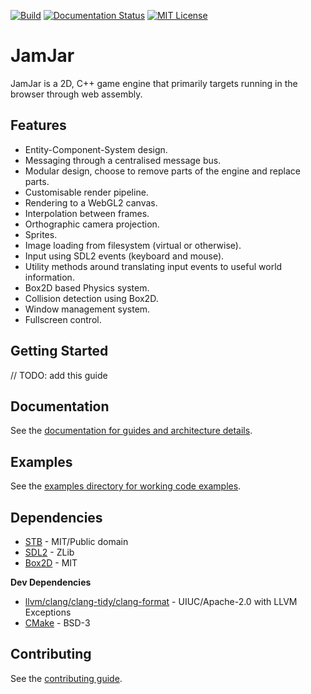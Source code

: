[![Build](https://github.com/jamjarlabs/JamJar/workflows/build/badge.svg)](https://github.com/jamjarlabs/JamJar/actions)
[![Documentation Status](https://readthedocs.org/projects/jamjar/badge/?version=latest)](https://engine.jamjarlabs.com/en/latest/?badge=latest)
[![MIT License](https://img.shields.io/:license-mit-blue.svg)](https://choosealicense.com/licenses/mit/)

# JamJar

JamJar is a 2D, C++ game engine that primarily targets running in the browser through web assembly.

## Features

- Entity-Component-System design.
- Messaging through a centralised message bus.
- Modular design, choose to remove parts of the engine and replace parts.
- Customisable render pipeline.
- Rendering to a WebGL2 canvas.
- Interpolation between frames.
- Orthographic camera projection.
- Sprites.
- Image loading from filesystem (virtual or otherwise).
- Input using SDL2 events (keyboard and mouse).
- Utility methods around translating input events to useful world information.
- Box2D based Physics system.
- Collision detection using Box2D.
- Window management system.
- Fullscreen control.

## Getting Started

// TODO: add this guide

## Documentation

See the [documentation for guides and architecture details](https://engine.jamjarlabs.com/en/latest/).

## Examples

See the [examples directory for working code examples](./examples).

## Dependencies

- [STB](https://github.com/nothings/stb) - MIT/Public domain
- [SDL2](https://github.com/libsdl-org/SDL) - ZLib
- [Box2D](https://github.com/erincatto/box2d) - MIT

**Dev Dependencies**

- [llvm/clang/clang-tidy/clang-format](https://llvm.org/) - UIUC/Apache-2.0 with LLVM Exceptions
- [CMake](https://cmake.org/) - BSD-3

## Contributing

See the [contributing guide](./CONTRIBUTING.md).
